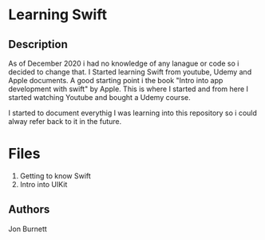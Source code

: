 # Learning Swift 

## Description
As of December 2020 i had no knowledge of any lanague or code so i decided to change that. I Started learning Swift from youtube, Udemy and Apple documents. 
A good starting point i the book "Intro into app development with swift" by Apple. This is where I started and from here I started watching Youtube and bought a Udemy course. 

I started to document everythig I was learning into this repository so i could alway refer back to it in the future. 

# Files 

1) Getting to know Swift 
2) Intro into UIKit


## Authors

Jon Burnett



